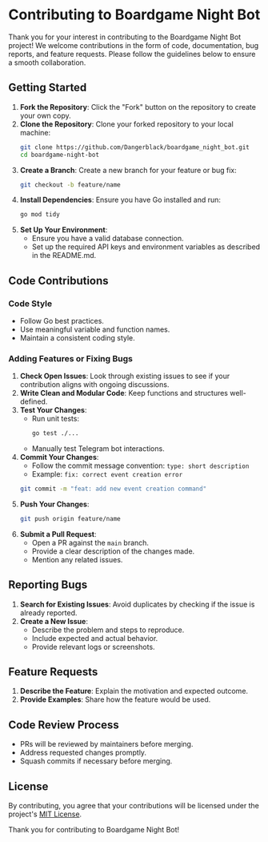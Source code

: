 # Contributing to Boardgame Night Bot

Thank you for your interest in contributing to the Boardgame Night Bot project! We welcome contributions in the form of code, documentation, bug reports, and feature requests. Please follow the guidelines below to ensure a smooth collaboration.

## Getting Started

1. **Fork the Repository**: Click the "Fork" button on the repository to create your own copy.
2. **Clone the Repository**: Clone your forked repository to your local machine:
   ```sh
   git clone https://github.com/Dangerblack/boardgame_night_bot.git
   cd boardgame-night-bot
   ```
3. **Create a Branch**: Create a new branch for your feature or bug fix:
   ```sh
   git checkout -b feature/name
   ```
4. **Install Dependencies**: Ensure you have Go installed and run:
   ```sh
   go mod tidy
   ```
5. **Set Up Your Environment**:
   - Ensure you have a valid database connection.
   - Set up the required API keys and environment variables as described in the README.md.

## Code Contributions

### Code Style
- Follow Go best practices.
- Use meaningful variable and function names.
- Maintain a consistent coding style.

### Adding Features or Fixing Bugs
1. **Check Open Issues**: Look through existing issues to see if your contribution aligns with ongoing discussions.
2. **Write Clean and Modular Code**: Keep functions and structures well-defined.
3. **Test Your Changes**:
   - Run unit tests:
     ```sh
     go test ./...
     ```
   - Manually test Telegram bot interactions.
4. **Commit Your Changes**:
   - Follow the commit message convention: `type: short description`
   - Example: `fix: correct event creation error`
   ```sh
   git commit -m "feat: add new event creation command"
   ```
5. **Push Your Changes**:
   ```sh
   git push origin feature/name
   ```
6. **Submit a Pull Request**:
   - Open a PR against the `main` branch.
   - Provide a clear description of the changes made.
   - Mention any related issues.

## Reporting Bugs
1. **Search for Existing Issues**: Avoid duplicates by checking if the issue is already reported.
2. **Create a New Issue**:
   - Describe the problem and steps to reproduce.
   - Include expected and actual behavior.
   - Provide relevant logs or screenshots.

## Feature Requests
1. **Describe the Feature**: Explain the motivation and expected outcome.
2. **Provide Examples**: Share how the feature would be used.

## Code Review Process
- PRs will be reviewed by maintainers before merging.
- Address requested changes promptly.
- Squash commits if necessary before merging.

## License
By contributing, you agree that your contributions will be licensed under the project's [MIT License](LICENSE.md).

Thank you for contributing to Boardgame Night Bot!

